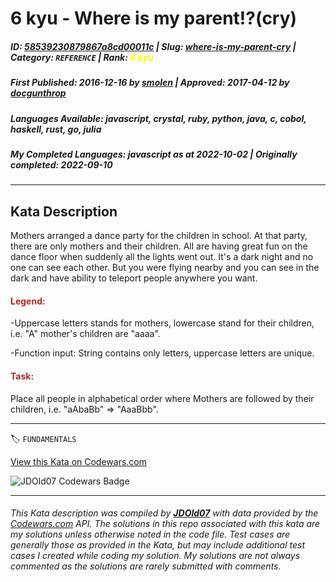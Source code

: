 # 6 kyu - Where is my parent!?(cry)

##### **ID**: [58539230879867a8cd00011c](https://www.codewars.com/kata/58539230879867a8cd00011c) | **Slug**: [where-is-my-parent-cry](https://www.codewars.com/kata/58539230879867a8cd00011c) | **Category**: `REFERENCE` | **Rank**: <span style="color:yellow">6 kyu</span>

##### **First Published**: 2016-12-16 ***by*** [smolen](https://www.codewars.com/users/smolen) | **Approved**: 2017-04-12 ***by*** [docgunthrop](https://www.codewars.com/users/docgunthrop)

##### **Languages Available**: javascript, crystal, ruby, python, java, c, cobol, haskell, rust, go, julia

##### **My Completed Languages**: javascript ***as at*** 2022-10-02 | **Originally completed**: 2022-09-10

---

## Kata Description


Mothers arranged a dance party for the children in school. At that party, there are only mothers and their children. All are having great fun on the dance floor when suddenly all the lights went out. It's a dark night and no one can see each other. But you were flying nearby and you can see in the dark and have ability to teleport people anywhere you want.



<h4 style="color:brown">Legend:</h4>

-Uppercase letters stands for mothers, lowercase stand for their children, i.e. "A" mother's children are "aaaa".<br>

-Function input: String contains only letters, uppercase letters are unique.

<h4 style="color:brown">Task:</h4>

Place all people in alphabetical order where Mothers are followed by their children, i.e. "aAbaBb" => "AaaBbb".











---


🏷 `FUNDAMENTALS`


[View this Kata on Codewars.com](https://www.codewars.com/kata/58539230879867a8cd00011c)

![](https://www.codewars.com/users/jdold07/badges/large "JDOld07 Codewars Badge")

---

###### *This Kata description was compiled by [**JDOld07**](https://tpstech.dev) with data provided by the [Codewars.com](https://www.codewars.com) API.  The solutions in this repo associated with this kata are my solutions unless otherwise noted in the code file.  Test cases are generally those as provided in the Kata, but may include additional test cases I created while coding my solution.  My solutions are not always commented as the solutions are rarely submitted with comments.*
